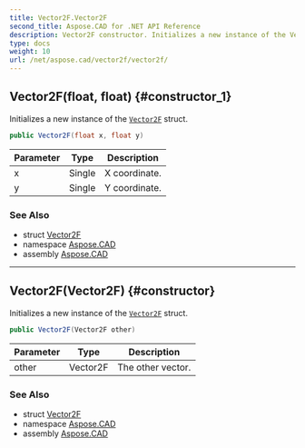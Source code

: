 ```yaml
---
title: Vector2F.Vector2F
second_title: Aspose.CAD for .NET API Reference
description: Vector2F constructor. Initializes a new instance of the Vector2F struct
type: docs
weight: 10
url: /net/aspose.cad/vector2f/vector2f/
---
```

## Vector2F(float, float) {#constructor_1}

Initializes a new instance of the [`Vector2F`](../) struct.

```csharp
public Vector2F(float x, float y)
```

| Parameter | Type | Description |
| --- | --- | --- |
| x | Single | X coordinate. |
| y | Single | Y coordinate. |

### See Also

* struct [Vector2F](../)
* namespace [Aspose.CAD](../../../aspose.cad/)
* assembly [Aspose.CAD](../../../)

---

## Vector2F(Vector2F) {#constructor}

Initializes a new instance of the [`Vector2F`](../) struct.

```csharp
public Vector2F(Vector2F other)
```

| Parameter | Type | Description |
| --- | --- | --- |
| other | Vector2F | The other vector. |

### See Also

* struct [Vector2F](../)
* namespace [Aspose.CAD](../../../aspose.cad/)
* assembly [Aspose.CAD](../../../)


